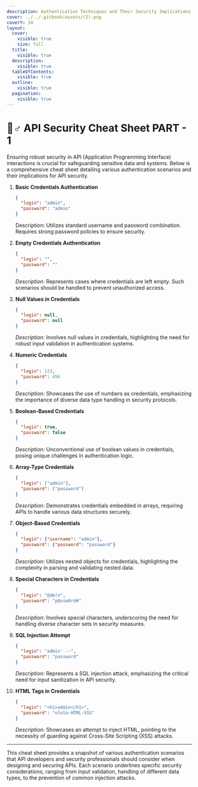 ```yaml
---
description: Authentication Techniques and Their Security Implications
cover: ../../.gitbook/assets/(2).png
coverY: 34
layout:
  cover:
    visible: true
    size: full
  title:
    visible: true
  description:
    visible: true
  tableOfContents:
    visible: true
  outline:
    visible: true
  pagination:
    visible: true
---
```


# 🧞♂ API Security Cheat Sheet PART - 1

Ensuring robust security in API (Application Programming Interface) interactions is crucial for safeguarding sensitive data and systems. Below is a comprehensive cheat sheet detailing various authentication scenarios and their implications for API security.

1.  **Basic Credentials Authentication**

    ```json
    {
      "login": "admin",
      "password": "admin"
    }
    ```

    Description: Utilizes standard username and password combination. Requires strong password policies to ensure security.
2.  **Empty Credentials Authentication**

    ```json
    {
      "login": "",
      "password": ""
    }
    ```

    _Description:_ Represents cases where credentials are left empty. Such scenarios should be handled to prevent unauthorized access.
3.  **Null Values in Credentials**

    ```json
    {
      "login": null,
      "password": null
    }
    ```

    _Description:_ Involves null values in credentials, highlighting the need for robust input validation in authentication systems.
4.  **Numeric Credentials**

    ```json
    {
      "login": 123,
      "password": 456
    }
    ```

    _Description:_ Showcases the use of numbers as credentials, emphasizing the importance of diverse data type handling in security protocols.
5.  **Boolean-Based Credentials**

    ```json
    {
      "login": true,
      "password": false
    }
    ```

    _Description:_ Unconventional use of boolean values in credentials, posing unique challenges in authentication logic.
6.  **Array-Type Credentials**

    ```json
    {
      "login": ["admin"],
      "password": ["password"]
    }
    ```

    _Description:_ Demonstrates credentials embedded in arrays, requiring APIs to handle various data structures securely.
7.  **Object-Based Credentials**

    ```json
    {
      "login": {"username": "admin"},
      "password": {"password": "password"}
    }
    ```

    _Description:_ Utilizes nested objects for credentials, highlighting the complexity in parsing and validating nested data.
8.  **Special Characters in Credentials**

    ```json
    {
      "login": "@dm!n",
      "password": "p@ssw0rd#"
    }
    ```

    _Description:_ Involves special characters, underscoring the need for handling diverse character sets in security measures.
9.  **SQL Injection Attempt**

    ```json
    {
      "login": "admin' --",
      "password": "password"
    }
    ```

    _Description:_ Represents a SQL injection attack, emphasizing the critical need for input sanitization in API security.
10. **HTML Tags in Credentials**

    ```json
    {
      "login": "<h1>admin</h1>",
      "password": "ololo-HTML-XSS"
    }
    ```

    _Description:_ Showcases an attempt to inject HTML, pointing to the necessity of guarding against Cross-Site Scripting (XSS) attacks.

***

This cheat sheet provides a snapshot of various authentication scenarios that API developers and security professionals should consider when designing and securing APIs. Each scenario underlines specific security considerations, ranging from input validation, handling of different data types, to the prevention of common injection attacks.
